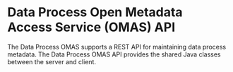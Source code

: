 <!-- SPDX-License-Identifier: CC-BY-4.0 -->
<!-- Copyright Contributors to the ODPi Egeria project. -->

# Data Process Open Metadata Access Service (OMAS) API

The Data Process OMAS supports a REST API for maintaining data process metadata.
The Data Process OMAS API provides the shared Java classes between the
server and client.